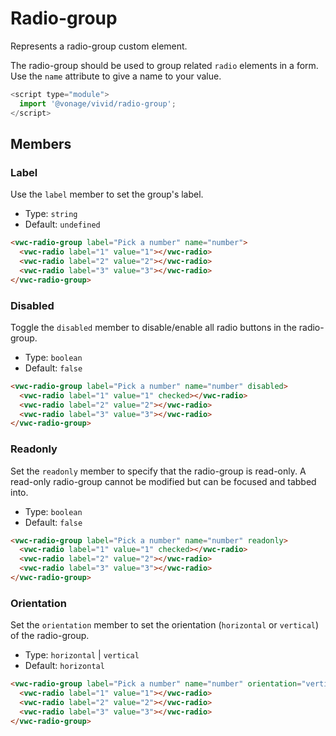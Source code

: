 # Radio-group

Represents a radio-group custom element.

The radio-group should be used to group related `radio` elements in a form.
Use the `name` attribute to give a name to your value.

```js
<script type="module">
  import '@vonage/vivid/radio-group';
</script>
```

## Members

### Label

Use the `label` member to set the group's label.

- Type: `string`
- Default: `undefined`

```html preview
<vwc-radio-group label="Pick a number" name="number">
  <vwc-radio label="1" value="1"></vwc-radio>
  <vwc-radio label="2" value="2"></vwc-radio>
  <vwc-radio label="3" value="3"></vwc-radio>
</vwc-radio-group>
```

### Disabled

Toggle the `disabled` member to disable/enable all radio buttons in the radio-group.

- Type: `boolean`
- Default: `false`

```html preview
<vwc-radio-group label="Pick a number" name="number" disabled>
  <vwc-radio label="1" value="1" checked></vwc-radio>
  <vwc-radio label="2" value="2"></vwc-radio>
  <vwc-radio label="3" value="3"></vwc-radio>
</vwc-radio-group>
```

### Readonly

Set the `readonly` member to specify that the radio-group is read-only.
A read-only radio-group cannot be modified but can be focused and tabbed into.

- Type: `boolean`
- Default: `false`

```html preview
<vwc-radio-group label="Pick a number" name="number" readonly>
  <vwc-radio label="1" value="1" checked></vwc-radio>
  <vwc-radio label="2" value="2"></vwc-radio>
  <vwc-radio label="3" value="3"></vwc-radio>
</vwc-radio-group>
```

### Orientation

Set the `orientation` member to set the orientation (`horizontal` or `vertical`) of the radio-group.

- Type: `horizontal` | `vertical`
- Default: `horizontal`

```html preview
<vwc-radio-group label="Pick a number" name="number" orientation="vertical">
  <vwc-radio label="1" value="1"></vwc-radio>
  <vwc-radio label="2" value="2"></vwc-radio>
  <vwc-radio label="3" value="3"></vwc-radio>
</vwc-radio-group>
```
